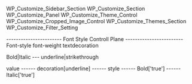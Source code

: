 WP_Customize_Sidebar_Section
WP_Customize_Section
WP_Customize_Panel
WP_Customize_Theme_Control
WP_Customize_Cropped_Image_Control
WP_Customize_Themes_Section
WP_Customize_Filter_Setting



----------------------- Font Style Controll Plane ------------------------
Font-style
font-weight
textdecoration


Bold|Italic --- underline|strikethrough

value
------ decoration[underline]
------ style
       ------ Bold['true']
       ------ Italic['true']